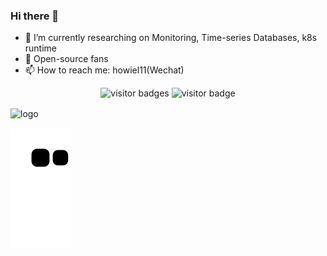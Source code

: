 ### Hi there 👋



- 🔭 I’m currently researching on Monitoring, Time-series Databases, k8s runtime
- 🌱 Open-source fans
- 📫 How to reach me: howiel11(Wechat)

<!--
**Howie59/Howie59** is a ✨ _special_ ✨ repository because its `README.md` (this file) appears on your GitHub profile.

Here are some ideas to get you started:

- 🔭 I’m currently working on ...
- 🌱 I’m currently learning ...
- 👯 I’m looking to collaborate on ...
- 🤔 I’m looking for help with ...
- 💬 Ask me about ...
- 📫 How to reach me: ...
- 😄 Pronouns: ...
- ⚡ Fun fact: ...
-->
<p  align="center">
<img src="https://visitor-badge.laobi.icu/badge?page_id=Howie59" alt="visitor badges"/>
<img src="https://komarev.com/ghpvc/?username=Howie59&label=Visitors" alt="visitor badge"/>       
</p>
<img src="https://github-profile-trophy.vercel.app/?username=Howie59&theme=flat&column=7&margin-w=10" alt="logo" height="160" align="center" />

![github contribution grid snake animation](https://raw.githubusercontent.com/Howie59/Howie59/output/github-contribution-grid-snake.svg)
